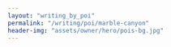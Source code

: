 ```yaml
---
layout: "writing_by_poi"
permalink: "/writing/poi/marble-canyon"
header-img: "assets/owner/hero/pois-bg.jpg"
---
```

